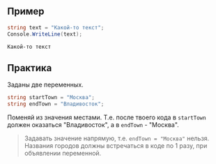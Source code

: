 ## Пример
```cs
string text = "Какой-то текст";
Console.WriteLine(text);
```
```
Какой-то текст
```
## Практика
Заданы две переменных. 
```cs
string startTown = "Москва";
string endTown = "Владивосток";
```
Поменяй из значения местами. Т.е. после твоего кода в `startTown` должен оказаться "Владивосток", а в `endTown` - "Москва".
>Задавать значение напрямую, т.е. `endTown = "Москва"` нельзя. Названия городов должны встречаться в коде по 1 разу, при объявлении переменной.
